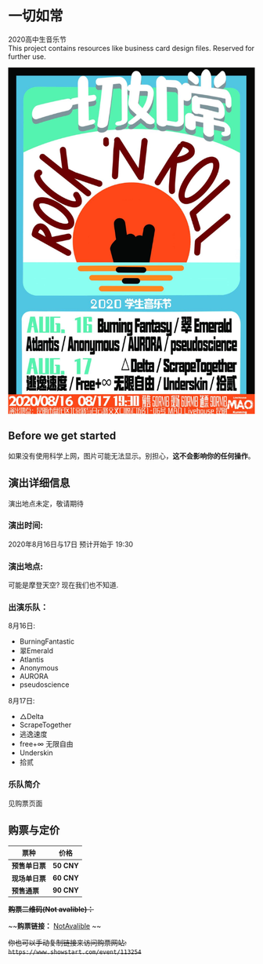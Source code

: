 # 一切如常

2020高中生音乐节  
This project contains resources like business card design files. Reserved for further use.

![alt="poster01 宣传海报"](./src/images/poster.jpg "宣传海报")

## Before we get started

如果没有使用科学上网，图片可能无法显示。别担心，__这不会影响你的任何操作__。

## 演出详细信息

演出地点未定，敬请期待
<!--![MAO_LOGO](./src/images/MaoLOGO.jpg "MAOLOGO")-->

### 演出时间:

2020年8月16日与17日
预计开始于 19:30

### 演出地点:

可能是摩登天空?
现在我们也不知道.
<!--~~昆明市盘龙区北京路与白云路交叉口 同德广场-悦汇坊 B1楼06号~~
![Map](./src/images/map.png)-->

### 出演乐队：

  

8月16日:
* BurningFantastic
* 翠Emerald
* Atlantis
* Anonymous
* AURORA
* pseudoscience

  
  
8月17日:
* △Delta
* ScrapeTogether
* 逃逸速度
* free+∞ 无限自由
* Underskin
* 拾贰

### 乐队简介

见购票页面

## 购票与定价

| 票种          | 价格           |
| ------------- |:-------------:|
| __预售单日票__ | __50 CNY__    |
| __现场单日票__ | __60 CNY__    |
| __预售通票__   | __90 CNY__    |


~~__购票二维码(Not avalible)：__~~


~~__购票链接：__  [NotAvalible](https://www.showstart.com/event/113254?ssfrom=yp-zyb)  ~~
  
~~你也可以手动复制链接来访问购票网站: 
```https://www.showstart.com/event/113254```~~  
